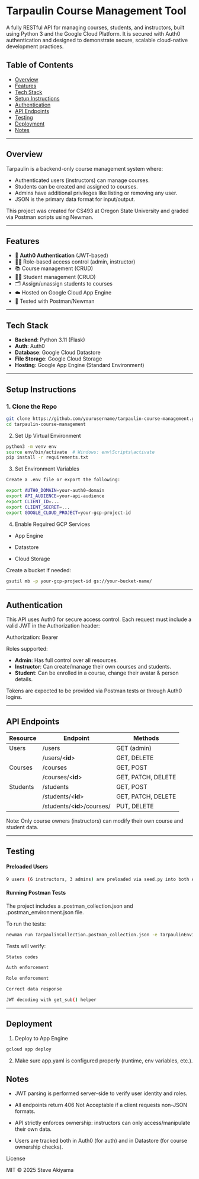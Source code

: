 
# Tarpaulin Course Management Tool

A fully RESTful API for managing courses, students, and instructors, built using Python 3 and the Google Cloud Platform. It is secured with Auth0 authentication and designed to demonstrate secure, scalable cloud-native development practices.

## Table of Contents

- [Overview](#overview)
- [Features](#features)
- [Tech Stack](#tech-stack)
- [Setup Instructions](#setup-instructions)
- [Authentication](#authentication)
- [API Endpoints](#api-endpoints)
- [Testing](#testing)
- [Deployment](#deployment)
- [Notes](#notes)

---

## Overview

Tarpaulin is a backend-only course management system where:
- Authenticated users (instructors) can manage courses.
- Students can be created and assigned to courses.
- Admins have additional privileges like listing or removing any user.
- JSON is the primary data format for input/output.

This project was created for CS493 at Oregon State University and graded via Postman scripts using Newman.

---

## Features

- 🔐 **Auth0 Authentication** (JWT-based)
- 🧑‍🏫 Role-based access control (admin, instructor)
- 📚 Course management (CRUD)
- 👨‍🎓 Student management (CRUD)
- 🗂️ Assign/unassign students to courses
- ☁️ Hosted on Google Cloud App Engine
- 🧪 Tested with Postman/Newman

---

## Tech Stack

- **Backend**: Python 3.11 (Flask)
- **Auth**: Auth0
- **Database**: Google Cloud Datastore
- **File Storage**: Google Cloud Storage
- **Hosting**: Google App Engine (Standard Environment)

---

## Setup Instructions

### 1. Clone the Repo

```bash
git clone https://github.com/yourusername/tarpaulin-course-management.git
cd tarpaulin-course-management
```
2. Set Up Virtual Environment
```bash
python3 -m venv env
source env/bin/activate  # Windows: env\Scripts\activate
pip install -r requirements.txt
```
3. Set Environment Variables
```bash
Create a .env file or export the following:

export AUTH0_DOMAIN=your-auth0-domain
export API_AUDIENCE=your-api-audience
export CLIENT_ID=...
export CLIENT_SECRET=...
export GOOGLE_CLOUD_PROJECT=your-gcp-project-id
```
4. Enable Required GCP Services

- App Engine

- Datastore

- Cloud Storage

Create a bucket if needed:
```bash
gsutil mb -p your-gcp-project-id gs://your-bucket-name/
```
---

## Authentication

This API uses Auth0 for secure access control. Each request must include a valid JWT in the Authorization header:

Authorization: Bearer <JWT>

Roles supported:

- **Admin**: Has full control over all resources.
- **Instructor**: Can create/manage their own courses and students.
- **Student**: Can be enrolled in a course, change their avatar & person details.

Tokens are expected to be provided via Postman tests or through Auth0 logins.

---
## API Endpoints

| Resource | Endpoint | Methods |
| -------- | -------- | ------- |
| Users	   | /users	  | GET (admin) |
|          |/users/\<**id**>|	GET, DELETE|
|Courses|	/courses|	GET, POST|
|					 |	/courses/\<**id**>|	GET, PATCH, DELETE|
|Students	 |/students	|GET, POST|
|          |/students/\<**id**>|	GET, PATCH, DELETE|
|          |/students/\<**id**>/courses/<cid>|	PUT, DELETE|


Note: Only course owners (instructors) can modify their own course and student data.

---
## Testing
#### Preloaded Users
```bash
9 users (6 instructors, 3 admins) are preloaded via seed.py into both Auth0 and Datastore.
```
#### Running Postman Tests

The project includes a .postman_collection.json and .postman_environment.json file.

To run the tests:

```bash
newman run TarpaulinCollection.postman_collection.json -e TarpaulinEnvironment.postman_environment.json
```

Tests will verify:
```bash
Status codes

Auth enforcement

Role enforcement

Correct data response

JWT decoding with get_sub() helper
 ```


---
## Deployment
1. Deploy to App Engine
```bash
gcloud app deploy
```
2. Make sure app.yaml is configured properly (runtime, env variables, etc.).
## Notes

- JWT parsing is performed server-side to verify user identity and roles.

- All endpoints return 406 Not Acceptable if a client requests non-JSON formats.

- API strictly enforces ownership: instructors can only access/manipulate their own data.

- Users are tracked both in Auth0 (for auth) and in Datastore (for course ownership checks).

License

MIT © 2025 Steve Akiyama
